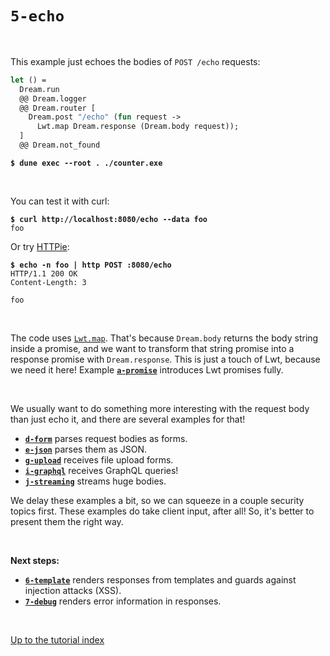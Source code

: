 # `5-echo`

<br>

This example just echoes the bodies of `POST /echo` requests:

```ocaml
let () =
  Dream.run
  @@ Dream.logger
  @@ Dream.router [
    Dream.post "/echo" (fun request ->
      Lwt.map Dream.response (Dream.body request));
  ]
  @@ Dream.not_found
```

<pre><code><b>$ dune exec --root . ./counter.exe</b></code></pre>

<br>

You can test it with curl:

<pre><code><b>$ curl http://localhost:8080/echo --data foo</b>
foo
</code></pre>

Or try [HTTPie](https://httpie.io/):

<pre><code><b>$ echo -n foo | http POST :8080/echo</b>
HTTP/1.1 200 OK
Content-Length: 3

foo
</code></pre>

<br>

<!-- TODO hyperlink -->

The code uses
[`Lwt.map`](https://github.com/ocsigen/lwt/blob/c5f895e35a38df2d06f19fd23bf553129b9e95b3/src/core/lwt.mli#L1279). That's
because `Dream.body` returns the body string inside a promise, and we want to
transform that string promise into a response promise with `Dream.response`.
This is just a touch of Lwt, because we need it here! Example
[**`a-promise`**](../a-promise/#files) introduces Lwt promises fully.

<br>

We usually want to do something more interesting with the request body than just
echo it, and there are several examples for that!

- [**`d-form`**](../d-form/#files) parses request bodies as forms.
- [**`e-json`**](../e-json/#files) parses them as JSON.
- [**`g-upload`**](../g-upload/#files) receives file upload forms.
- [**`i-graphql`**](../i-graphql/#files) receives GraphQL queries!
- [**`j-streaming`**](../j-streaming/#files) streams huge bodies.

We delay these examples a bit, so we can squeeze in a couple security topics
first. These examples do take client input, after all! So, it's better to
present them the right way.

<br>

**Next steps:**

- [**`6-template`**](../6-template/#files) renders responses from templates and
  guards against injection attacks (XSS).
- [**`7-debug`**](../7-debug/#files) renders error information in responses.

<br>

[Up to the tutorial index](../#readme)
